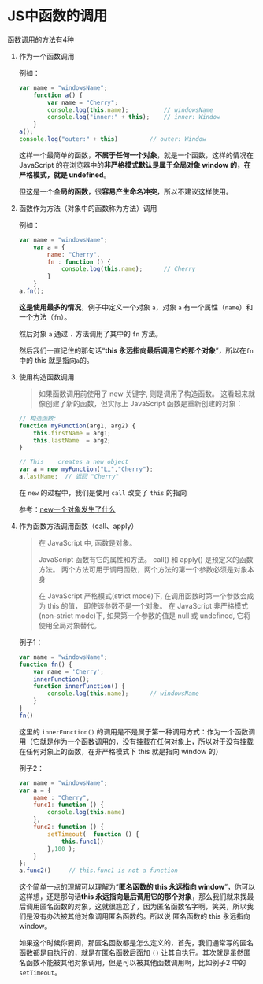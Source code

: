 # JS中函数的调用

函数调用的方法有4种

1. 作为一个函数调用

   例如：

   ```javascript
   var name = "windowsName";
       function a() {
           var name = "Cherry";
           console.log(this.name);          // windowsName
           console.log("inner:" + this);    // inner: Window
       }
   a();
   console.log("outer:" + this)         // outer: Window
   ```
   
   这样一个最简单的函数，**不属于任何一个对象**，就是一个函数，这样的情况在 JavaScript 的在浏览器中的**非严格模式默认是属于全局对象 window 的，在严格模式，就是 undefined**。 

   但这是一个**全局的函数**，很**容易产生命名冲突**，所以不建议这样使用。

2. 函数作为方法（对象中的函数称为方法）调用

   例如：

   ```javascript
   var name = "windowsName";
       var a = {
           name: "Cherry",
           fn : function () {
               console.log(this.name);      // Cherry
           }
       }
   a.fn();
   ```

   **这是使用最多的情况**，例子中定义一个对象 `a`，对象 `a` 有一个属性（`name`）和一个方法（`fn`）。

   然后对象 `a` 通过 `.` 方法调用了其中的 `fn` 方法。

   然后我们一直记住的那句话“**this 永远指向最后调用它的那个对象**”，所以在`fn`中的 this 就是指向` a `的。

3. 使用构造函数调用

   >如果函数调用前使用了 new 关键字, 则是调用了构造函数。
   >这看起来就像创建了新的函数，但实际上 JavaScript 函数是重新创建的对象：
   
   ```javascript
   // 构造函数:
   function myFunction(arg1, arg2) {
       this.firstName = arg1;
       this.lastName  = arg2;
   }
   
   // This    creates a new object
   var a = new myFunction("Li","Cherry");
   a.lastName; 	// 返回 "Cherry"
   ```
   
   在 `new` 的过程中，我们是使用 `call` 改变了 `this` 的指向
   
   参考：[new一个对象发生了什么](./new的实现原理.md)
   
4. 作为函数方法调用函数（call、apply）

   > 在 JavaScript 中, 函数是对象。
   >
   > JavaScript 函数有它的属性和方法。
   > call() 和 apply() 是预定义的函数方法。 两个方法可用于调用函数，两个方法的第一个参数必须是对象本身
   >
   > 在 JavaScript 严格模式(strict mode)下, 在调用函数时第一个参数会成为 this 的值， 即使该参数不是一个对象。
   > 在 JavaScript 非严格模式(non-strict mode)下, 如果第一个参数的值是 null 或 undefined, 它将使用全局对象替代。

   例子1：

   ```javascript
   var name = "windowsName";
   function fn() {
       var name = 'Cherry';
       innerFunction();
       function innerFunction() {
           console.log(this.name);      // windowsName
       }
   }
   fn()
   ```

   这里的 `innerFunction()` 的调用是不是属于第一种调用方式：作为一个函数调用（它就是作为一个函数调用的，没有挂载在任何对象上，所以对于没有挂载在任何对象上的函数，在非严格模式下 this 就是指向 window 的）
   
   例子2：
   
   ```javascript
   var name = "windowsName";
   var a = {
       name : "Cherry",
       func1: function () {
           console.log(this.name)     
       },
       func2: function () {
           setTimeout(  function () {
               this.func1()
           },100 );
       }
   };
   a.func2()     // this.func1 is not a function
   ```
   
   这个简单一点的理解可以理解为“**匿名函数的 this 永远指向 window**”，你可以这样想，还是那句话**this 永远指向最后调用它的那个对象**，那么我们就来找最后调用匿名函数的对象，这就很尴尬了，因为匿名函数名字啊，笑哭，所以我们是没有办法被其他对象调用匿名函数的。所以说 匿名函数的 this 永远指向 window。
   
   如果这个时候你要问，那匿名函数都是怎么定义的，首先，我们通常写的匿名函数都是自执行的，就是在匿名函数后面加 `()` 让其自执行。其次就是虽然匿名函数不能被其他对象调用，但是可以被其他函数调用啊，比如例子2 中的 `setTimeout`。